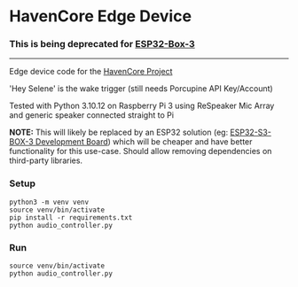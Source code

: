 # HavenCore Edge Device

### This is being deprecated for [ESP32-Box-3](https://github.com/espressif/esp-box)
---
Edge device code for the [HavenCore Project](https://github.com/ThatMattCat/havencore)

'Hey Selene' is the wake trigger (still needs Porcupine API Key/Account)

Tested with Python 3.10.12 on Raspberry Pi 3 using ReSpeaker Mic Array and generic speaker connected straight to Pi

**NOTE:** This will likely be replaced by an ESP32 solution (eg: [ESP32-S3-BOX-3 Development Board](https://www.amazon.com/Espressif-ESP32-S3-BOX-3-Development-Board/dp/B0CL6HD8JX)) which will be cheaper and have better functionality for this use-case. Should allow removing dependencies on third-party libraries.


### Setup
```
python3 -m venv venv
source venv/bin/activate
pip install -r requirements.txt
python audio_controller.py
```

### Run

```
source venv/bin/activate
python audio_controller.py
```
